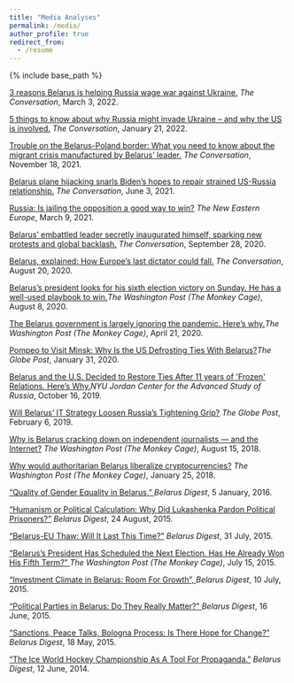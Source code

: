 ```yaml
---
title: "Media Analyses"
permalink: /media/
author_profile: true
redirect_from:
  - /resume
---
```


{% include base_path %} 

[3 reasons Belarus is helping Russia wage war against Ukraine.](https://theconversation.com/3-reasons-belarus-is-helping-russia-wage-war-against-ukraine-177984) <em>The Conversation</em>, March 3, 2022.

[5 things to know about why Russia might invade Ukraine – and why the US is involved.](https://theconversation.com/5-things-to-know-about-why-russia-might-invade-ukraine-and-why-the-us-is-involved-175371) <em>The Conversation</em>, January 21, 2022.

[Trouble on the Belarus-Poland border: What you need to know about the migrant crisis manufactured by Belarus’ leader.](https://theconversation.com/trouble-on-the-belarus-poland-border-what-you-need-to-know-about-the-migrant-crisis-manufactured-by-belarus-leader-172108) <em>The Conversation</em>, November 18, 2021.

[Belarus plane hijacking snarls Biden’s hopes to repair strained US-Russia relationship.](https://theconversation.com/belarus-plane-hijacking-snarls-bidens-hopes-to-repair-strained-us-russia-relationship-161969?fbclid=IwAR0M0QCrBxnOIPCmKoVoc5gkyTCwOjNYWmlGBJk9NoVXP8FfDllB2pXnuGw) <em>The Conversation</em>, June 3, 2021.	
	
[Russia: Is jailing the opposition a good way to win?](https://neweasterneurope.eu/2021/03/09/russia-is-jailing-the-opposition-a-good-way-to-win/) <em>The New Eastern Europe</em>, March 9, 2021.	
	
[Belarus’ embattled leader secretly inaugurated himself, sparking new protests and global backlash.](https://theconversation.com/belarus-embattled-leader-secretly-inaugurated-himself-sparking-new-protests-and-global-backlash-146910) <em>The Conversation</em>, September 28, 2020.
	
[Belarus, explained: How Europe’s last dictator could fall.](https://theconversation.com/belarus-explained-how-europes-last-dictator-could-fall-144711/) <em>The Conversation</em>, August 20, 2020.
			
[Belarus’s president looks for his sixth election victory on Sunday. He has a well-used playbook to win.](https://www.washingtonpost.com/politics/2020/08/08/belarus-president-is-looking-his-sixth-election-victory-he-has-well-used-playbook-win-aug-9/)<em>The Washington Post (The Monkey Cage)</em>, August 8, 2020.
	
[The Belarus government is largely ignoring the pandemic. Here’s why.](https://www.washingtonpost.com/politics/2020/04/21/belarus-government-is-largely-ignoring-pandemic-heres-why/)<em>The Washington Post (The Monkey Cage)</em>, April 21, 2020.
	
[Pompeo to Visit Minsk: Why Is the US Defrosting Ties With Belarus?](https://theglobepost.com/2020/01/31/us-belarus-ties/)<em>The Globe Post</em>, January 31, 2020.
	
[Belarus and the U.S. Decided to Restore Ties After 11 years of 'Frozen' Relations. Here’s Why.](http://jordanrussiacenter.org/news/belarus-and-the-u-s-decided-to-restore-ties-after-11-years-of-frozen-relations-heres-why/#.Xg1I-S2ZOgQ/)<em>NYU Jordan Center for the Advanced Study of Russia</em>, October 16, 2019.
	
[Will Belarus’ IT Strategy Loosen Russia’s Tightening Grip?](https://theglobepost.com/2019/02/06/belarus-russia-it/) <em>The Globe Post</em>, February 6, 2019.
	
[Why is Belarus cracking down on independent journalists — and the Internet?](https://www.washingtonpost.com/news/monkey-cage/wp/2018/08/15/why-is-belarus-cracking-down-on-independent-journalists-and-the-internet/?utm_term=.b65f7f9133e0) <em>The Washington Post (The Monkey Cage)</em>, August 15, 2018.
	
[Why would authoritarian Belarus liberalize cryptocurrencies?](https://www.washingtonpost.com/news/monkey-cage/wp/2018/01/25/why-would-authoritarian-belarus-liberalize-cryptocurrencies/?utm_term=.5792ebbe8d9f) <em>The Washington Post (The Monkey Cage)</em>, January 25, 2018.
	
   <p><a href=https://belarusdigest.com/story/quality-of-gender-equality-in-belarus/>“Quality of Gender Equality in Belarus,” </a>  <i>Belarus Digest</i>, 5 January, 2016.</p>

   <p><a href=https://belarusdigest.com/story/humanism-or-political-calculation-why-did-lukashenka-pardon-political-prisoners/>“Humanism or Political Calculation: Why Did 
   Lukashenka Pardon Political Prisoners?”</a> <i>Belarus Digest</i>, 24 August, 2015.</p>

   <p><a href=https://udf.name/english/featured-stories/126573-belarus-eu-thaw-will-it-last-this-time.html>“Belarus-EU Thaw: Will It Last This Time?”</a> <i>Belarus Digest</i>, 31 July, 2015.</p>

   <p><a href=https://www.washingtonpost.com/blogs/monkey-cage/wp/2015/07/15/belaruss-president-has-scheduled-the-next-election-has-he-already-won-his-fifth-term/>“Belarus’s 
	   President Has Scheduled the Next Election. Has He Already Won His Fifth Term?” </a> <i>The Washington Post (The Monkey Cage)</i>, July 15, 2015.</p>

   <p><a href=https://belarusdigest.com/story/investment-climate-in-belarus-room-for-growth/>“Investment Climate in Belarus: Room For Growth”, </a> <i>Belarus Digest</i>, 10 July, 2015.</p>

   <p><a href=https://belarusdigest.com/story/political-parties-in-belarus-do-they-really-matter/>“Political Parties in Belarus: Do They Really Matter?” </a><i>Belarus Digest</i>, 16 June, 2015.</p>

   <p><a href=https://belarusdigest.com/story/sanctions-peace-talks-bologna-process-is-there-hope-for-change/>“Sanctions, Peace Talks, Bologna Process: Is There Hope for Change?”</a> <i>Belarus Digest</i>, 18 May, 2015.</p>

   <p><a href=https://belarusdigest.com/story/the-ice-world-hockey-championship-as-a-tool-for-propaganda/>“The Ice World Hockey Championship As A Tool For Propaganda.”</a> <i>Belarus Digest</i>, 12 June, 2014.</p>
